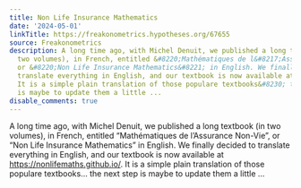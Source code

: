 ```yaml
---
title: Non Life Insurance Mathematics
date: '2024-05-01'
linkTitle: https://freakonometrics.hypotheses.org/67655
source: Freakonometrics
description: A long time ago, with Michel Denuit, we published a long textbook (in
  two volumes), in French, entitled &#8220;Mathématiques de l&#8217;Assurance Non-Vie&#8221;,
  or &#8220;Non Life Insurance Mathematics&#8221; in English. We finally decided to
  translate everything in English, and our textbook is now available at https://nonlifemaths.github.io/.
  It is a simple plain translation of those populare textbooks&#8230; the next step
  is maybe to update them a little ...
disable_comments: true
---
```

A long time ago, with Michel Denuit, we published a long textbook (in two volumes), in French, entitled &#8220;Mathématiques de l&#8217;Assurance Non-Vie&#8221;, or &#8220;Non Life Insurance Mathematics&#8221; in English. We finally decided to translate everything in English, and our textbook is now available at https://nonlifemaths.github.io/. It is a simple plain translation of those populare textbooks&#8230; the next step is maybe to update them a little ...